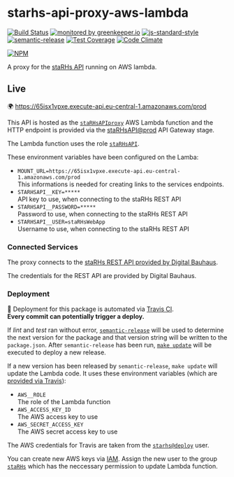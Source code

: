 # starhs-api-proxy-aws-lambda
  
[![Build Status](https://travis-ci.org/ResourcefulHumans/starhs-api-proxy-aws-lambda.svg?branch=master)](https://travis-ci.org/ResourcefulHumans/starhs-api-proxy-aws-lambda)
[![monitored by greenkeeper.io](https://img.shields.io/badge/greenkeeper.io-monitored-brightgreen.svg)](http://greenkeeper.io/) 
[![js-standard-style](https://img.shields.io/badge/code%20style-standard-brightgreen.svg)](http://standardjs.com/)
[![semantic-release](https://img.shields.io/badge/semver-semantic%20release-e10079.svg)](https://github.com/semantic-release/semantic-release)
[![Test Coverage](https://codeclimate.com/github/ResourcefulHumans/starhs-api-proxy-aws-lambda/badges/coverage.svg)](https://codeclimate.com/github/ResourcefulHumans/starhs-api-proxy-aws-lambda/coverage)
[![Code Climate](https://codeclimate.com/github/ResourcefulHumans/starhs-api-proxy-aws-lambda/badges/gpa.svg)](https://codeclimate.com/github/ResourcefulHumans/starhs-api-proxy-aws-lambda)

[![NPM](https://nodei.co/npm/starhs-api-proxy-aws-lambda.png?downloads=true&downloadRank=true&stars=true)](https://nodei.co/npm/starhs-api-proxy-aws-lambda/)

A proxy for the [staRHs API](https://github.com/ResourcefulHumans/staRHs-api) running on AWS lambda.

## Live

:earth_africa: <https://65isx1vpxe.execute-api.eu-central-1.amazonaws.com/prod>

This API is hosted as the [`staRHsAPIproxy`](https://eu-central-1.console.aws.amazon.com/lambda/home?region=eu-central-1#/functions/staRHsAPIproxy?tab=code) AWS Lambda function and the HTTP endpoint is provided via the [staRHsAPI@prod](https://eu-central-1.console.aws.amazon.com/apigateway/home?region=eu-central-1#/apis/65isx1vpxe/stages/prod) API Gateway stage. 

The Lambda function uses the role [`staRHsAPI`](https://console.aws.amazon.com/iam/home?region=eu-central-1#/roles/staRHsAPI).

These environment variables have been configured on the Lamba:

 * `MOUNT_URL=https://65isx1vpxe.execute-api.eu-central-1.amazonaws.com/prod`  
    This informations is needed for creating links to the services endpoints.
 * `STARHSAPI__KEY=*****`  
    API key to use, when connecting to the staRHs REST API
 * `STARHSAPI__PASSWORD=*****`  
    Password to use, when connecting to the staRHs REST API
 * `STARHSAPI__USER=staRHsWebApp`  
    Username to use, when connecting to the staRHs REST API

### Connected Services

The proxy connects to the [staRHs REST API provided by Digital Bauhaus](https://github.com/ResourcefulHumans/wiki/wiki/staRHs#rest-api).

The credentials for the REST API are provided by Digital Bauhaus.

### Deployment

:rocket: Deployment for this package is automated via [Travis CI](https://github.com/ResourcefulHumans/starhs-api-proxy-aws-lambda/blob/master/.travis.yml).  
**Every commit can potentially trigger a deploy.**

If *lint* and *test* ran without error, [`semantic-release`](https://github.com/semantic-release/semantic-release) will be used to determine the next version for the package and that version string will be written to the `package.json`. After `semantic-release` has been run, [`make update`](https://github.com/ResourcefulHumans/accenture-configurator-backend/blob/master/Makefile) will be executed to deploy a new release. 

If a new version has been released by `semantic-release`, `make update` will update the Lambda code. It uses these environment variables (which are [provided via Travis](https://travis-ci.org/ResourcefulHumans/starhs-api-proxy-aws-lambda/settings)):

 * `AWS__ROLE`  
   The role of the Lambda function
 * `AWS_ACCESS_KEY_ID`  
   The AWS access key to use
 * `AWS_SECRET_ACCESS_KEY`  
   The AWS secret access key to use

The AWS credentials for Travis are taken from the [`starhs@deploy`](https://console.aws.amazon.com/iam/home?region=eu-central-1#/users/starhs@deploy) user.
     
You can create new AWS keys via [IAM](https://console.aws.amazon.com/iam/home?region=eu-central-1). Assign the new user to the group [`staRHs`](https://console.aws.amazon.com/iam/home?region=eu-central-1#/groups/staRHs) which has the neccessary permission to update Lambda function.

